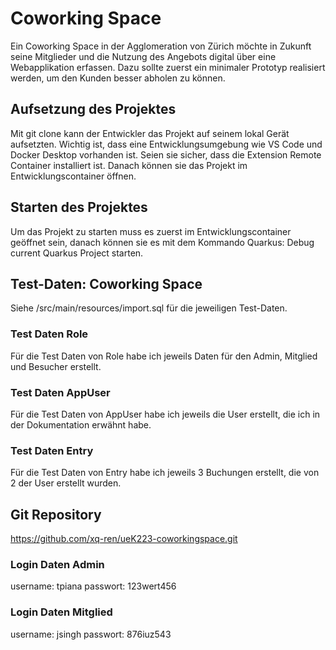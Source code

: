 # Coworking Space
Ein Coworking Space in der Agglomeration von Zürich möchte in Zukunft seine Mitglieder und die Nutzung des
Angebots digital über eine Webapplikation erfassen. Dazu sollte zuerst ein minimaler Prototyp realisiert werden, um
den Kunden besser abholen zu können.

## Aufsetzung des Projektes
Mit git clone kann der Entwickler das Projekt auf seinem lokal Gerät aufsetzten. Wichtig ist, dass eine Entwicklungsumgebung wie VS Code
und Docker Desktop vorhanden ist. Seien sie sicher, dass die Extension Remote Container installiert ist. Danach können sie das Projekt
im Entwicklungscontainer öffnen.

## Starten des Projektes
Um das Projekt zu starten muss es zuerst im Entwicklungscontainer geöffnet sein, danach können sie es mit dem Kommando Quarkus: Debug current Quarkus Project starten.

## Test-Daten: Coworking Space
Siehe /src/main/resources/import.sql für die jeweiligen Test-Daten.

### Test Daten Role
Für die Test Daten von Role habe ich jeweils Daten für den Admin, Mitglied und Besucher erstellt.

### Test Daten AppUser
Für die Test Daten von AppUser habe ich jeweils die User erstellt, die ich in der Dokumentation erwähnt habe.

### Test Daten Entry
Für die Test Daten von Entry habe ich jeweils 3 Buchungen erstellt, die von 2 der User erstellt wurden.

## Git Repository
https://github.com/xq-ren/ueK223-coworkingspace.git

### Login Daten Admin
username: tpiana
passwort: 123wert456

### Login Daten Mitglied
username: jsingh
passwort: 876iuz543